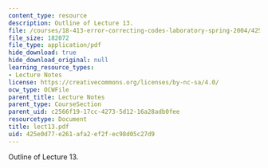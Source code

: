 ```yaml
---
content_type: resource
description: Outline of Lecture 13.
file: /courses/18-413-error-correcting-codes-laboratory-spring-2004/425e0d77e261afa2ef2fec98d05c27d9_lect13.pdf
file_size: 182072
file_type: application/pdf
hide_download: true
hide_download_original: null
learning_resource_types:
- Lecture Notes
license: https://creativecommons.org/licenses/by-nc-sa/4.0/
ocw_type: OCWFile
parent_title: Lecture Notes
parent_type: CourseSection
parent_uid: c2566f19-17cc-4273-5d12-16a28adb0fee
resourcetype: Document
title: lect13.pdf
uid: 425e0d77-e261-afa2-ef2f-ec98d05c27d9
---
```

Outline of Lecture 13.